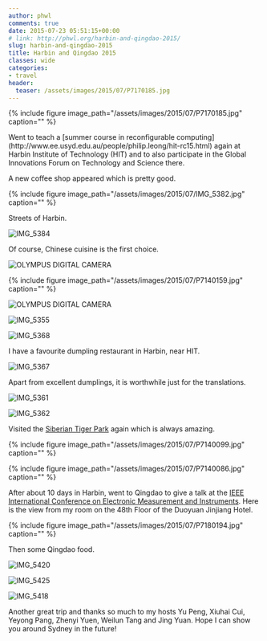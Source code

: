 ```yaml
---
author: phwl
comments: true
date: 2015-07-23 05:51:15+00:00
# link: http://phwl.org/harbin-and-qingdao-2015/
slug: harbin-and-qingdao-2015
title: Harbin and Qingdao 2015
classes: wide
categories:
- travel
header:
  teaser: /assets/images/2015/07/P7170185.jpg
---
```


{% include figure image_path="/assets/images/2015/07/P7170185.jpg" caption="" %}

<!-- more -->Went to teach a [summer course in reconfigurable computing](http://www.ee.usyd.edu.au/people/philip.leong/hit-rc15.html) again at Harbin Institute of Technology (HIT) and to also participate in the Global Innovations Forum on Technology and Science there.

A new coffee shop appeared which is pretty good.

{% include figure image_path="/assets/images/2015/07/IMG_5382.jpg" caption="" %}

Streets of Harbin.

![IMG_5384](/assets/images/2015/07/IMG_5384.jpg)

Of course, Chinese cuisine is the first choice.

![OLYMPUS DIGITAL CAMERA](/assets/images/2015/07/P7140158.jpg)

{% include figure image_path="/assets/images/2015/07/P7140159.jpg" caption="" %}

![OLYMPUS DIGITAL CAMERA](/assets/images/2015/07/P7140167.jpg)

![IMG_5355](/assets/images/2015/07/IMG_5355.jpg)

![IMG_5368](/assets/images/2015/07/IMG_5368.jpg)

I have a favourite dumpling restaurant in Harbin, near HIT.

![IMG_5367](/assets/images/2015/07/IMG_5367.jpg)

Apart from excellent dumplings, it is worthwhile just for the translations.

![IMG_5361](/assets/images/2015/07/IMG_5361.jpg)

![IMG_5362](/assets/images/2015/07/IMG_5362.jpg)

Visited the [Siberian Tiger Park](http://www.dongbeihu.net.cn/) again which is always amazing.

{% include figure image_path="/assets/images/2015/07/P7140099.jpg" caption="" %}


{% include figure image_path="/assets/images/2015/07/P7140086.jpg" caption="" %}

After about 10 days in Harbin, went to Qingdao to give a talk at the [IEEE International Conference on Electronic Measurement and Instruments](http://www.icemi.cn/). Here is the view from my room on the 48th Floor of the Duoyuan Jinjiang Hotel.

{% include figure image_path="/assets/images/2015/07/P7180194.jpg" caption="" %}

Then some Qingdao food.

![IMG_5420](/assets/images/2015/07/IMG_5420.jpg)

![IMG_5425](/assets/images/2015/07/IMG_5425.jpg)

![IMG_5418](/assets/images/2015/07/IMG_5418.jpg)

Another great trip and thanks so much to my hosts Yu Peng, Xiuhai Cui, Yeyong Pang, Zhenyi Yuen, Weilun Tang and Jing Yuan. Hope I can show you around Sydney in the future!

